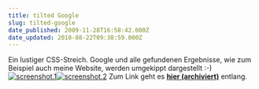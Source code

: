 ```yaml
---
title: tilted Google
slug: tilted-google
date_published: 2009-11-28T16:58:42.000Z
date_updated: 2018-08-22T09:38:59.000Z
---
```


Ein lustiger CSS-Streich. Google und alle gefundenen Ergebnisse, wie zum Beispiel auch meine Website, werden umgekippt dargestellt :-)
[![screenshot.1](//picdump.thafaker.de/2009/11/screenshot.1-300x276.jpg)](http://picdump.thafaker.de/2009/11/screenshot.1.jpg)[![screenshot.2](//picdump.thafaker.de/2009/11/screenshot.2-300x259.jpg)](http://picdump.thafaker.de/2009/11/screenshot.2.jpg)
Zum Link geht es **[hier (archiviert)](http://web.archive.org/web/20091126183005/http://antimatter15.com:80/misc/rotatedgooglecss3.html)** entlang.
